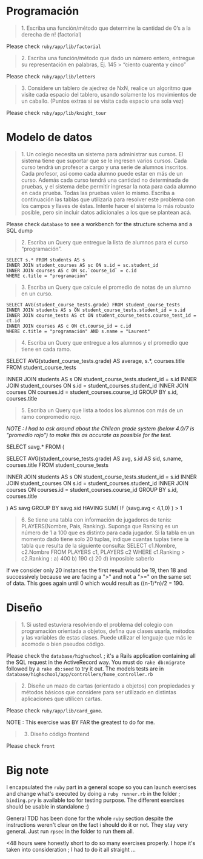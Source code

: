 # Programación

>1.­ Escriba una función/método que determine la cantidad de 0’s a la derecha de n! (factorial)

Please check `ruby/app/lib/factorial`

>2.­ Escriba una función/método que dado un número entero, entregue su representación en palabras, Ej. 145 ­> “ciento cuarenta y cinco”

Please check `ruby/app/lib/letters`

>3.­ Considere un tablero de ajedrez de NxN, realice un algoritmo que visite cada espacio del tablero, usando solamente los movimientos de un caballo. (Puntos extras si se visita cada espacio una sola vez)

Please check `ruby/app/lib/knight_tour`

# Modelo de datos

>1.­ Un colegio necesita un sistema para administrar sus cursos. El sistema tiene que suportar que se le ingresen varios cursos. Cada curso tendrá un profesor a cargo y una serie de alumnos inscritos. Cada profesor, así como cada alumno puede estar en más de un curso.  Además cada curso tendrá una cantidad no determinada de pruebas, y el sistema debe permitir ingresar la nota para cada alumno en cada prueba. Todas las pruebas valen lo mismo. Escriba a continuación las tablas que utilizaría para resolver este problema con los campos y llaves de éstas. Intente hacer el sistema lo más robusto posible, pero sin incluir datos adicionales a los que se plantean acá.

Please check `database` to see a workbench for the structure schema and a SQL dump

>2.­ Escriba un Query que entregue la lista de  alumnos para el curso “programación”.

```
SELECT s.* FROM students AS s
INNER JOIN student_courses AS sc ON s.id = sc.student_id
INNER JOIN courses AS c ON sc.`course_id` = c.id
WHERE c.title = "programación"
```

>3.­ Escriba un Query que calcule el promedio de notas de un alumno en un
curso.

```
SELECT AVG(student_course_tests.grade) FROM student_course_tests
INNER JOIN students AS s ON student_course_tests.student_id = s.id
INNER JOIN course_tests AS ct ON student_course_tests.course_test_id = ct.id
INNER JOIN courses AS c ON ct.course_id = c.id
WHERE c.title = "programación" AND s.name = "Laurent"
```

>4.­ Escriba un Query que entregue a los alumnos y el promedio que tiene en cada ramo.

SELECT AVG(student_course_tests.grade) AS average, s.*, courses.title FROM student_course_tests

INNER JOIN students AS s ON student_course_tests.student_id = s.id
INNER JOIN student_courses ON s.id = student_courses.student_id 
INNER JOIN courses ON courses.id = student_courses.course_id GROUP BY s.id, courses.title

>5.­ Escriba un Query que lista a todos los alumnos con más de un ramo conpromedio rojo.

*NOTE : I had to ask around about the Chilean grade system (below 4.0/7 is "promedio rojo") to make this as accurate as possible for the test.*

SELECT savg.*
FROM (

SELECT AVG(student_course_tests.grade) AS avg, s.id AS sid, s.name, courses.title FROM student_course_tests

INNER JOIN students AS s ON student_course_tests.student_id = s.id
INNER JOIN student_courses ON s.id = student_courses.student_id 
INNER JOIN courses ON courses.id = student_courses.course_id GROUP BY s.id, courses.title

) AS savg GROUP BY savg.sid HAVING SUM( IF (savg.avg < 4,1,0) ) > 1

>6.­ Se tiene una tabla con información de jugadores de tenis: PLAYERS(Nombre, Pais, Ranking). Suponga que Ranking es un número de 1 a 100 que es distinto para cada jugador. Si la tabla en un momento dado tiene solo 20 tuplas, indique cuantas tuplas tiene la tabla que resulta de la siguiente consulta: SELECT c1.Nombre, c2.Nombre FROM PLAYERS c1, PLAYERS c2 WHERE c1.Ranking > c2.Ranking : a) 400 b) 190 c) 20 d) imposible saberlo

If we consider only 20 instances the first result would be 19, then 18 and successively because we are facing a ">" and not a ">=" on the same set of data. This goes again until 0 which would result as ((n-1)*n)/2 = 190.

# Diseño

>1.­  Si usted estuviera resolviendo el problema del colegio con
programación orientada a objetos, defina que clases usaría, métodos y las
variables de estas clases. Puede utilizar el lenguaje que más le acomode
o bien pseudos código.

Please check the `database/highschool` ; it's a Rails application containing all the SQL request in the ActiveRecord way. You must do `rake db:migrate` followed by a `rake db:seed` to try it out. The models tests are in `database/highschool/app/controllers/home_controller.rb`

>2.­ Diseñe un mazo de cartas (orientado a objetos) con propiedades y métodos básicos que considere para ser utilizado en distintas aplicaciones que utilicen cartas.

Please check `ruby/app/lib/card_game`.

NOTE : This exercise was BY FAR the greatest to do for me.

>3. Diseño código frontend

Please check `front`

# Big note

I encapsulated the `ruby` part in a general scope so you can launch exercises and change what's executed by doing a `ruby runner.rb` in the folder ; `binding.pry` is available too for testing purpose. The different exercises should be usable in standalone :)

General TDD has been done for the whole `ruby` section despite the instructions weren't clear on the fact i should do it or not. They stay very general. Just run `rpsec` in the folder to run them all.

<48 hours were honestly short to do so many exercises properly. I hope it's taken into consideration ; I had to do it all straight ...